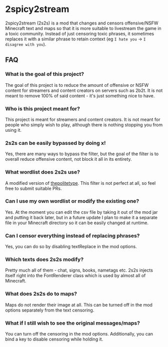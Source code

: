 # 2spicy2stream
2spicy2stream (2s2s) is a mod that changes and censors offensive/NSFW Minecraft text and maps so that it is more suitable to livestream the game in a toxic community. 
Instead of just censoring toxic phrases, it sometimes replaces it with a similar phrase to retain context (eg `I hate you` -> `I disagree with you`).

## FAQ
### What is the goal of this project?
The goal of this project is to reduce the amount of offensive or NSFW content for streamers and content creators on servers such as 2b2t. It is not meant to remove 100% of said content - it's just something nice to have.
### Who is this project meant for?
This project is meant for streamers and content creators. It is not meant for people who simply wish to play, although there is nothing stopping you from using it.
### 2s2s can be easily bypassed by doing x!
Yes, there are many ways to bypass the filter, but the goal of the filter is to overall reduce offensive content, not block it all in its entirety.
### What wordlist does 2s2s use?
A modified version of [thepolitetype](https://www.thepolitetype.com/). This filter is not perfect at all, so feel free to submit suitable PRs.
### Can I use my own wordlist or modify the existing one?
Yes. At the moment you can edit the csv file by taking it out of the mod jar and putting it back later, but in a future update I plan to make it a separate file in your Minecraft directory so it can be easily changed at runtime.
### Can I censor everything instead of replacing phrases?
Yes, you can do so by disabling textReplace in the mod options.
### Which texts does 2s2s modify?
Pretty much all of them - chat, signs, books, nametags etc. 2s2s injects itself right into the FontRenderer class which is used by almost all of Minecraft.
### What does 2s2s do to maps?
Maps do not render their image at all. This can be turned off in the mod options separately from the text censoring.
### What if I still wish to see the original messages/maps?
You can turn off the censoring in the mod options. Additionally, you can bind a key to disable censoring while holding it.
